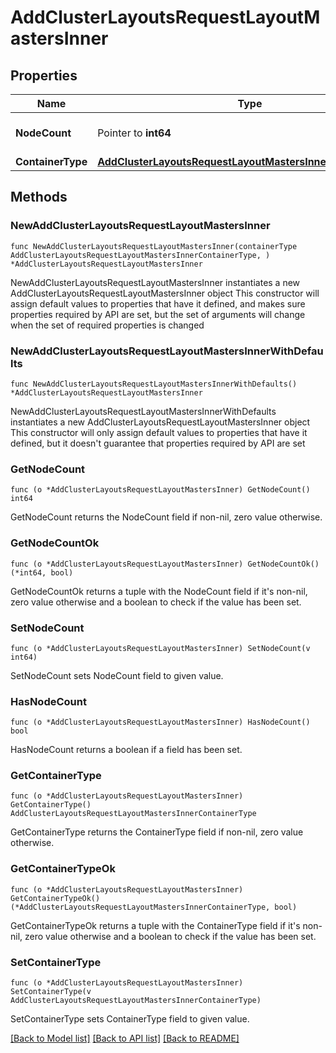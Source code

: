 # AddClusterLayoutsRequestLayoutMastersInner

## Properties

Name | Type | Description | Notes
------------ | ------------- | ------------- | -------------
**NodeCount** | Pointer to **int64** | Number of nodes | [optional] [default to 1]
**ContainerType** | [**AddClusterLayoutsRequestLayoutMastersInnerContainerType**](AddClusterLayoutsRequestLayoutMastersInnerContainerType.md) |  | 

## Methods

### NewAddClusterLayoutsRequestLayoutMastersInner

`func NewAddClusterLayoutsRequestLayoutMastersInner(containerType AddClusterLayoutsRequestLayoutMastersInnerContainerType, ) *AddClusterLayoutsRequestLayoutMastersInner`

NewAddClusterLayoutsRequestLayoutMastersInner instantiates a new AddClusterLayoutsRequestLayoutMastersInner object
This constructor will assign default values to properties that have it defined,
and makes sure properties required by API are set, but the set of arguments
will change when the set of required properties is changed

### NewAddClusterLayoutsRequestLayoutMastersInnerWithDefaults

`func NewAddClusterLayoutsRequestLayoutMastersInnerWithDefaults() *AddClusterLayoutsRequestLayoutMastersInner`

NewAddClusterLayoutsRequestLayoutMastersInnerWithDefaults instantiates a new AddClusterLayoutsRequestLayoutMastersInner object
This constructor will only assign default values to properties that have it defined,
but it doesn't guarantee that properties required by API are set

### GetNodeCount

`func (o *AddClusterLayoutsRequestLayoutMastersInner) GetNodeCount() int64`

GetNodeCount returns the NodeCount field if non-nil, zero value otherwise.

### GetNodeCountOk

`func (o *AddClusterLayoutsRequestLayoutMastersInner) GetNodeCountOk() (*int64, bool)`

GetNodeCountOk returns a tuple with the NodeCount field if it's non-nil, zero value otherwise
and a boolean to check if the value has been set.

### SetNodeCount

`func (o *AddClusterLayoutsRequestLayoutMastersInner) SetNodeCount(v int64)`

SetNodeCount sets NodeCount field to given value.

### HasNodeCount

`func (o *AddClusterLayoutsRequestLayoutMastersInner) HasNodeCount() bool`

HasNodeCount returns a boolean if a field has been set.

### GetContainerType

`func (o *AddClusterLayoutsRequestLayoutMastersInner) GetContainerType() AddClusterLayoutsRequestLayoutMastersInnerContainerType`

GetContainerType returns the ContainerType field if non-nil, zero value otherwise.

### GetContainerTypeOk

`func (o *AddClusterLayoutsRequestLayoutMastersInner) GetContainerTypeOk() (*AddClusterLayoutsRequestLayoutMastersInnerContainerType, bool)`

GetContainerTypeOk returns a tuple with the ContainerType field if it's non-nil, zero value otherwise
and a boolean to check if the value has been set.

### SetContainerType

`func (o *AddClusterLayoutsRequestLayoutMastersInner) SetContainerType(v AddClusterLayoutsRequestLayoutMastersInnerContainerType)`

SetContainerType sets ContainerType field to given value.



[[Back to Model list]](../README.md#documentation-for-models) [[Back to API list]](../README.md#documentation-for-api-endpoints) [[Back to README]](../README.md)


